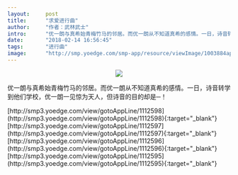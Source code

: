 ```yaml
---
layout:     post
title:      "求爱进行曲"
author:     "作者：武林武士"
intro:      "优一朗与真希始青梅竹马的邻居。而优一朗从不知道真希的感情。一日，诗音转学到他们学校，优一朗一见惊为天人，但诗音的目的却是─！"
date:       "2018-02-14 16:56:45"
tags:       "进行曲"
image:      "http://smp.yoedge.com/smp-app/resource/viewImage/1003884appline.png"
---
```

<div style="text-align: center">
<p><img src="http://smp.yoedge.com/smp-app/resource/viewImage/1003884appline.png"/></p>
</div>
<p class="post-meta">
<span>优一朗与真希始青梅竹马的邻居。而优一朗从不知道真希的感情。一日，诗音转学到他们学校，优一朗一见惊为天人，但诗音的目的却是─！</span>
</p>
[http://smp3.yoedge.com/view/gotoAppLine/1112598](http://smp3.yoedge.com/view/gotoAppLine/1112598){:target="_blank"}
[http://smp3.yoedge.com/view/gotoAppLine/1112597](http://smp3.yoedge.com/view/gotoAppLine/1112597){:target="_blank"}
[http://smp3.yoedge.com/view/gotoAppLine/1112596](http://smp3.yoedge.com/view/gotoAppLine/1112596){:target="_blank"}
[http://smp3.yoedge.com/view/gotoAppLine/1112595](http://smp3.yoedge.com/view/gotoAppLine/1112595){:target="_blank"}


